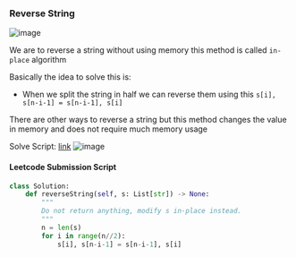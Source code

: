 <h3> Reverse String </h3>

![image](https://github.com/h4ckyou/h4ckyou.github.io/assets/127159644/ee965db6-5277-40fd-915c-e5f8fb54d2b5)

We are to reverse a string without using memory this method is called `in-place` algorithm

Basically the idea to solve this is:
- When we split the string in half we can reverse them using this `s[i], s[n-i-1] = s[n-i-1], s[i]`

There are other ways to reverse a string but this method changes the value in memory and does not require much memory usage

Solve Script: [link](https://github.com/h4ckyou/h4ckyou.github.io/blob/main/posts/programming/Leetcode/Reverse%20String/solve.py)
![image](https://github.com/h4ckyou/h4ckyou.github.io/assets/127159644/4c572542-653c-41bf-879d-81b3e0c98cf3)

#### Leetcode Submission Script

```python
class Solution:
    def reverseString(self, s: List[str]) -> None:
        """
        Do not return anything, modify s in-place instead.
        """
        n = len(s)
        for i in range(n//2):
            s[i], s[n-i-1] = s[n-i-1], s[i]
        

```
